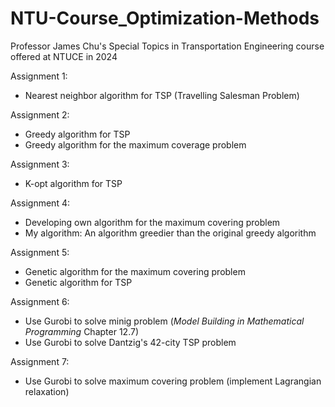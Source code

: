 # NTU-Course_Optimization-Methods
Professor James Chu's Special Topics in Transportation Engineering course offered at NTUCE in 2024

Assignment 1: 
- Nearest neighbor algorithm for TSP (Travelling Salesman Problem)

Assignment 2:
- Greedy algorithm for TSP
- Greedy algorithm for the maximum coverage problem

Assignment 3:
- K-opt algorithm for TSP

Assignment 4:
- Developing own algorithm for the maximum covering problem
- My algorithm: An algorithm greedier than the original greedy algorithm

Assignment 5:
- Genetic algorithm for the maximum covering problem
- Genetic algorithm for TSP

Assignment 6:
- Use Gurobi to solve minig problem (*Model Building in Mathematical Programming* Chapter 12.7)
- Use Gurobi to solve Dantzig's 42-city TSP problem

Assignment 7:
- Use Gurobi to solve maximum covering problem (implement Lagrangian relaxation)
